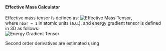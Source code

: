 #### Effective Mass Calculator

Effective mass tensor is defined as: ![Effective Mass Tensor](https://raw.github.com/alexandr-fonari/emc/master/p_ms.gif),  
where ```hbar = 1``` in atomic units (a.u.), and energy gradient tensor is defined in 3D as follows:  
![Energy Gradient Tensor](https://raw.github.com/alexandr-fonari/emc/master/p_et.png).

Second order derivatives are estimated using 